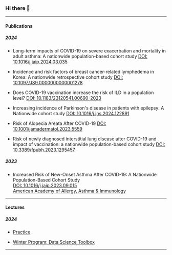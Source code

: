 ### Hi there 👋

---

#### Publications

##### 2024

- Long-term impacts of COVID-19 on severe exacerbation and mortality in adult asthma: A nationwide population-based cohort study [DOI: 10.1016/j.jaip.2024.03.035](https://doi.org/10.1016/j.jaip.2024.03.035)

- Incidence and risk factors of breast cancer-related lymphedema in Korea: A nationwide retrospective cohort study [DOI: 10.1097/JS9.0000000000001278](https://doi.org/10.1097/JS9.0000000000001278)

- Does COVID-19 vaccination increase the risk of ILD in a population level? [DOI: 10.1183/23120541.00690-2023](https://doi.org/10.1183/23120541.00690-2023)

- Increasing incidence of Parkinson's disease in patients with epilepsy: A Nationwide cohort study [DOI: 10.1016/j.jns.2024.122891](https://doi.org/10.1016/j.jns.2024.122891)

- Risk of Alopecia Areata After COVID-19 [DOI: 10.1001/jamadermatol.2023.5559](https://jamanetwork.com/journals/jamadermatology/fullarticle/2813824?guestAccessKey=6f04cc79-fa77-4636-b5a4-d754580208d8&utm_source=jps&utm_medium=email&utm_campaign=author_alert-jamanetwork&utm_content=author-author_engagement&utm_term=3m)

- Risk of newly diagnosed interstitial lung disease after COVID-19 and impact of vaccination: a nationwide population-based cohort study
  [DOI: 10.3389/fpubh.2023.1295457](https://doi.org/10.3389/fpubh.2023.1295457)
##### 2023

- Increased Risk of New-Onset Asthma After COVID-19: A Nationwide Population-Based Cohort Study  
  [DOI: 10.1016/j.jaip.2023.09.015](https://doi.org/10.1016/j.jaip.2023.09.015)  
  [American Academy of Allergy, Asthma & Immunology](https://www.aaaai.org/tools-for-the-public/latest-research-summaries/the-journal-of-allergy-and-clinical-immunology-in/2023/risk)

---

#### Lectures

##### 2024 

- [Practice](https://jeongchoyun.github.io/study/)

- [Winter Program: Data Science Toolbox](https://jeongchoyun.github.io/TBX2024/)

---
<!--
**jeongchoyun/jeongchoyun** is a ✨ _special_ ✨ repository because its `README.md` (this file) appears on your GitHub profile.

Here are some ideas to get you started:

- 🔭 I’m currently working on ...
- 🌱 I’m currently learning ...
- 👯 I’m looking to collaborate on ...
- 🤔 I’m looking for help with ...
- 💬 Ask me about ...
- 📫 How to reach me: ...
- 😄 Pronouns: ...
- ⚡ Fun fact: ...
-->
